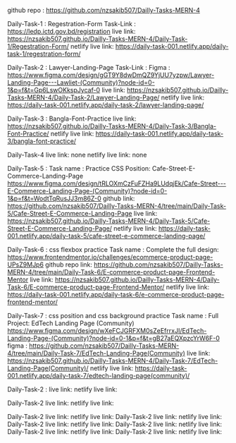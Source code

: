 github repo : https://github.com/nzsakib507/Dailly-Tasks-MERN-4

Daily-Task-1 : Regestration-Form
Task-Link	:  https://ledp.ictd.gov.bd/registration
live link: https://nzsakib507.github.io/Dailly-Tasks-MERN-4/Daily-Task-1/Regestration-Form/
netlify live link: https://daily-task-001.netlify.app/daily-task-1/regestration-form/ 


Daily-Task-2 : Lawyer-Landing-Page
Task-Link		:  Figma : https://www.figma.com/design/gGT9Y8dwDmQZ9YjUU7yzpw/Lawyer-Landing-Page---Lawliet-(Community)?node-id=0-1&p=f&t=Gp6LswOKkspJycaf-0
live link: https://nzsakib507.github.io/Dailly-Tasks-MERN-4/Daily-Task-2/Lawyer-Landing-Page/
netlify live link: https://daily-task-001.netlify.app/daily-task-2/lawyer-landing-page/


Daily-Task-3 : Bangla-Font-Practice
live link: https://nzsakib507.github.io/Dailly-Tasks-MERN-4/Daily-Task-3/Bangla-Font-Practice/
netlify live link: https://daily-task-001.netlify.app/daily-task-3/bangla-font-practice/


Daily-Task-4 
live link: none
netlify live link: none


Daily-Task-5 : 
Task name	:  Practice CSS Position: Cafe-Street-E-Commerce-Landing-Page
https://www.figma.com/design/tRLOXmCzFuFZHa9LUdqjEk/Cafe-Street---E-Commerce-Landing-Page-(Community)?node-id=0-1&p=f&t=WodtTqRusJJ3m86Z-0
github link: https://github.com/nzsakib507/Dailly-Tasks-MERN-4/tree/main/Daily-Task-5/Cafe-Street-E-Commerce-Landing-Page
live link: https://nzsakib507.github.io/Dailly-Tasks-MERN-4/Daily-Task-5/Cafe-Street-E-Commerce-Landing-Page/
netlify live link: https://daily-task-001.netlify.app/daily-task-5/cafe-street-e-commerce-landing-page/


Daily-Task-6 : css flexbox practice
Task name	:  Complete the full design: https://www.frontendmentor.io/challenges/ecommerce-product-page-UPsZ9MJp6
github repo link: https://github.com/nzsakib507/Dailly-Tasks-MERN-4/tree/main/Daily-Task-6/E-commerce-product-page-Frontend-Mentor
live link: https://nzsakib507.github.io/Dailly-Tasks-MERN-4/Daily-Task-6/E-commerce-product-page-Frontend-Mentor/
netlify live link: https://daily-task-001.netlify.app/daily-task-6/e-commerce-product-page-frontend-mentor/


Daily-Task-7 : css position and css background practice
Task name	:  Full Project: EdTech Landing Page (Community) https://www.figma.com/design/wXeFCJGRFXM0sZeEfrrxJI/EdTech-Landing-Page-(Community)?node-id=0-1&p=f&t=gB27aEQXpzcYrW6F-0
figma : https://github.com/nzsakib507/Dailly-Tasks-MERN-4/tree/main/Daily-Task-7/EdTech-Landing-Page(Community)
live link: https://nzsakib507.github.io/Dailly-Tasks-MERN-4/Daily-Task-7/EdTech-Landing-Page(Community)/
netlify live link: https://daily-task-001.netlify.app/daily-task-7/edtech-landing-page(community)/


Daily-Task-2 :
live link: 
netlify live link: 


Daily-Task-2 live link: 
netlify live link: 


Daily-Task-2 live link: 
netlify live link: 
Daily-Task-2 live link: 
netlify live link: 
Daily-Task-2 live link: 
netlify live link: 
Daily-Task-2 live link: 
netlify live link: 
Daily-Task-2 live link: 
netlify live link: 
Daily-Task-2 live link: 
netlify live link: 




